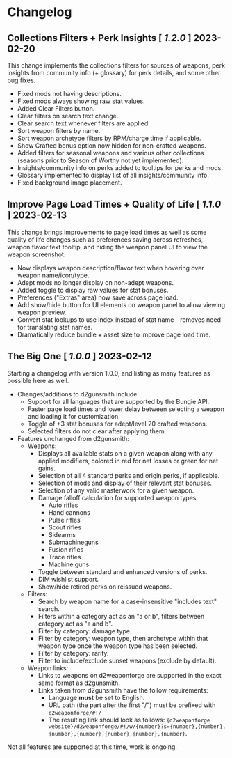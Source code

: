 # Changelog

## **Collections Filters + Perk Insights** [ *1.2.0* ] 2023-02-20
This change implements the collections filters for sources of weapons,
perk insights from community info (+ glossary) for perk details,
and some other bug fixes.

* Fixed mods not having descriptions.
* Fixed mods always showing raw stat values.
* Added Clear Filters button.
* Clear filters on search text change.
* Clear search text whenever filters are applied.
* Sort weapon filters by name.
* Sort weapon archetype filters by RPM/charge time if applicable.
* Show Crafted bonus option now hidden for non-crafted weapons.
* Added filters for seasonal weapons and various other collections (seasons prior to Season of Worthy not yet implemented).
* Insights/community info on perks added to tooltips for perks and mods.
* Glossary implemented to display list of all insights/community info.
* Fixed background image placement.

## **Improve Page Load Times + Quality of Life** [ *1.1.0* ] 2023-02-13
This change brings improvements to page load times as well as some quality of life changes such as
preferences saving across refreshes, weapon flavor text tooltip, and hiding the weapon panel UI
to view the weapon screenshot.

* Now displays weapon description/flavor text when hovering over weapon name/icon/type.
* Adept mods no longer display on non-adept weapons.
* Added toggle to display raw values for stat bonuses.
* Preferences ("Extras" area) now save across page load.
* Add show/hide button for UI elements on weapon panel to allow viewing weapon preview.
* Convert stat lookups to use index instead of stat name - removes need for translating stat names.
* Dramatically reduce bundle + asset size to improve page load time.

## **The Big One** [ *1.0.0* ] 2023-02-12
Starting a changelog with version 1.0.0, and listing as many features as possible here as well.

* Changes/additions to d2gunsmith include:
  * Support for all languages that are supported by the Bungie API.
  * Faster page load times and lower delay between selecting a weapon and loading it for customization.
  * Toggle of +3 stat bonuses for adept/level 20 crafted weapons.
  * Selected filters do not clear after applying them.
* Features unchanged from d2gunsmith:
  * Weapons:
    * Displays all available stats on a given weapon along with any applied modifiers, colored in red for net losses or green for net gains.
    * Selection of all 4 standard perks and origin perks, if applicable.
    * Selection of mods and display of their relevant stat bonuses.
    * Selection of any valid masterwork for a given weapon.
    * Damage falloff calculation for supported weapon types:
      * Auto rifles
      * Hand cannons
      * Pulse rifles
      * Scout rifles
      * Sidearms
      * Submachineguns
      * Fusion rifles
      * Trace rifles
      * Machine guns
    * Toggle between standard and enhanced versions of perks.
    * DIM wishlist support.
    * Show/hide retired perks on reissued weapons.
  * Filters:
    * Search by weapon name for a case-insensitive "includes text" search.
    * Filters within a category act as an "a or b", filters between category act as "a and b".
    * Filter by category: damage type.
    * Filter by category: weapon type, then archetype within that weapon type once the weapon type has been selected.
    * Filter by category: rarity.
    * Filter to include/exclude sunset weapons (exclude by default).
  * Weapon links:
    * Links to weapons on d2weaponforge are supported in the exact same format as d2gunsmith.
    * Links taken from d2gunsmith have the follow requirements:
      * Language **must** be set to English.
      * URL path (the part after the first "/") must be prefixed with `d2weaponforge/#!/`
      * The resulting link should look as follows: `{d2weaponforge website}/d2weaponforge/#!/w/{number}?s={number},{number},{number},{number},{number},{number},{number}`.

Not all features are supported at this time, work is ongoing.
